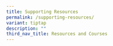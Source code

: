 ```yaml
---
title: Supporting Resources
permalink: /supporting-resources/
variant: tiptap
description: ""
third_nav_title: Resources and Courses
---
```

